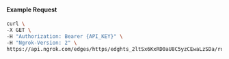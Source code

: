 <!-- Code generated for API Clients. DO NOT EDIT. -->

#### Example Request

```bash
curl \
-X GET \
-H "Authorization: Bearer {API_KEY}" \
-H "Ngrok-Version: 2" \
https://api.ngrok.com/edges/https/edghts_2ltSx6KxRD0aU8C5yzCEwaLzSDa/routes/edghtsrt_2ltSx2GaH2INqyRCcanG1JKrTCw/oauth
```
